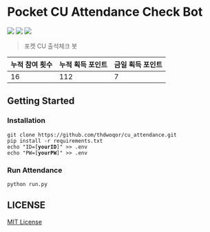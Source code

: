 # Pocket CU Attendance Check Bot
<a href="https://github.com/features/actions"><img src="https://img.shields.io/badge/GitHub Actions-2088FF?style=for-the-badge&logo=GitHub Actions&logoColor=white"/></a>
<a href="https://www.selenium.dev/"><img src="https://img.shields.io/badge/Selenium-43B02A?style=for-the-badge&logo=Selenium&logoColor=white"/></a>
<a href="https://www.selenium.dev/"><img src="https://img.shields.io/badge/Python-3776AB?style=for-the-badge&logo=Python&logoColor=white"/></a>  
>포켓 CU 출석체크 봇

누적 참여 횟수 | 누적 획득 포인트 | 금일 획득 포인트
-- | --  | -- 
 16 | 112 | 7

## Getting Started  

### Installation
<pre><code>git clone https://github.com/thdwoqor/cu_attendance.git
pip install -r requirements.txt
echo "ID=[<b>yourID</b>]" >> .env
echo "PW=[<b>yourPW</b>]" >> .env
</code></pre>

### Run Attendance

<pre><code>python run.py</code></pre>

## LICENSE

[MIT License](./LICENSE)
